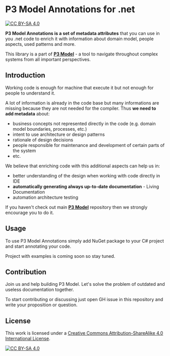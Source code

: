 # P3 Model Annotations for .net

[![CC BY-SA 4.0][cc-by-sa-shield]][cc-by-sa]

**P3 Model Annotations is a set of metadata attributes** that you can use in you .net code to enrich it with information about domain model, people aspects, used patterns and more.

This library is a part of [**P3 Model**](https://github.com/P3-model/P3-model) - a tool to navigate throughout complex systems from all important perspectives.

## Introduction

Working code is enough for machine that execute it but not enough for people to understand it.

A lot of information is already in the code base but many informations are missing because they are not needed for the compiler. Thus **we need to add metadata** about:

- business concepts not represented directly in the code (e.g. domain model boundaries, processes, etc.)
- intent to use architecture or design patterns
- rationale of design decisions
- people responsible for maintenance and development of certain parts of the system
- etc.

We believe that enriching code with this additional aspects can help us in:

- better understanding of the design when working with code directly in IDE
- **automatically generating always up-to-date documentation** - Living Documentation
- automation architecture testing

If you haven't check out main [**P3 Model**](https://github.com/P3-model/P3-model) repository then we strongly encourage you to do it.

## Usage

To use P3 Model Annotations simply add NuGet package to your C# project and start annotating your code.

Project with examples is coming soon so stay tuned.

## Contribution

Join us and help building P3 Model. Let's solve the problem of outdated and useless documentation together.

To start contributing or discussing just open GH issue in this repository and write your proposition or question.

## License

This work is licensed under a
[Creative Commons Attribution-ShareAlike 4.0 International License][cc-by-sa].

[![CC BY-SA 4.0][cc-by-sa-image]][cc-by-sa]

[cc-by-sa]: http://creativecommons.org/licenses/by-sa/4.0/
[cc-by-sa-image]: https://licensebuttons.net/l/by-sa/4.0/88x31.png
[cc-by-sa-shield]: https://img.shields.io/badge/License-CC%20BY--SA%204.0-lightgrey.svg